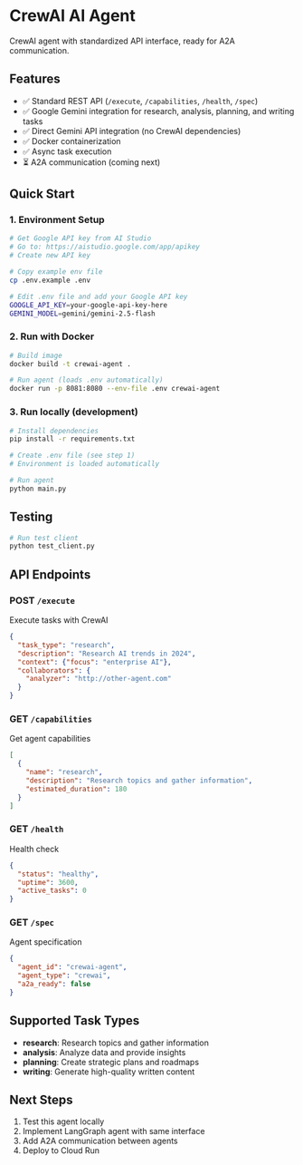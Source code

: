 # CrewAI AI Agent

CrewAI agent with standardized API interface, ready for A2A communication.

## Features

- ✅ Standard REST API (`/execute`, `/capabilities`, `/health`, `/spec`)
- ✅ Google Gemini integration for research, analysis, planning, and writing tasks
- ✅ Direct Gemini API integration (no CrewAI dependencies)
- ✅ Docker containerization
- ✅ Async task execution
- ⏳ A2A communication (coming next)

## Quick Start

### 1. Environment Setup
```bash
# Get Google API key from AI Studio
# Go to: https://aistudio.google.com/app/apikey
# Create new API key

# Copy example env file
cp .env.example .env

# Edit .env file and add your Google API key
GOOGLE_API_KEY=your-google-api-key-here
GEMINI_MODEL=gemini/gemini-2.5-flash
```

### 2. Run with Docker
```bash
# Build image
docker build -t crewai-agent .

# Run agent (loads .env automatically)
docker run -p 8081:8080 --env-file .env crewai-agent
```

### 3. Run locally (development)
```bash
# Install dependencies
pip install -r requirements.txt

# Create .env file (see step 1)
# Environment is loaded automatically

# Run agent
python main.py
```

## Testing

```bash
# Run test client
python test_client.py
```

## API Endpoints

### POST `/execute`
Execute tasks with CrewAI
```json
{
  "task_type": "research",
  "description": "Research AI trends in 2024",
  "context": {"focus": "enterprise AI"},
  "collaborators": {
    "analyzer": "http://other-agent.com"
  }
}
```

### GET `/capabilities`
Get agent capabilities
```json
[
  {
    "name": "research",
    "description": "Research topics and gather information",
    "estimated_duration": 180
  }
]
```

### GET `/health`
Health check
```json
{
  "status": "healthy",
  "uptime": 3600,
  "active_tasks": 0
}
```

### GET `/spec`
Agent specification
```json
{
  "agent_id": "crewai-agent",
  "agent_type": "crewai",
  "a2a_ready": false
}
```

## Supported Task Types

- **research**: Research topics and gather information
- **analysis**: Analyze data and provide insights  
- **planning**: Create strategic plans and roadmaps
- **writing**: Generate high-quality written content

## Next Steps

1. Test this agent locally
2. Implement LangGraph agent with same interface
3. Add A2A communication between agents
4. Deploy to Cloud Run